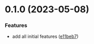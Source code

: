 # 0.1.0 (2023-05-08)


### Features

* add all initial features ([e11beb7](https://github.com/Cedric-ruiu/stylelint-config/commit/e11beb70b70d976c5e523e0baa75a5fc6b6bd662))



